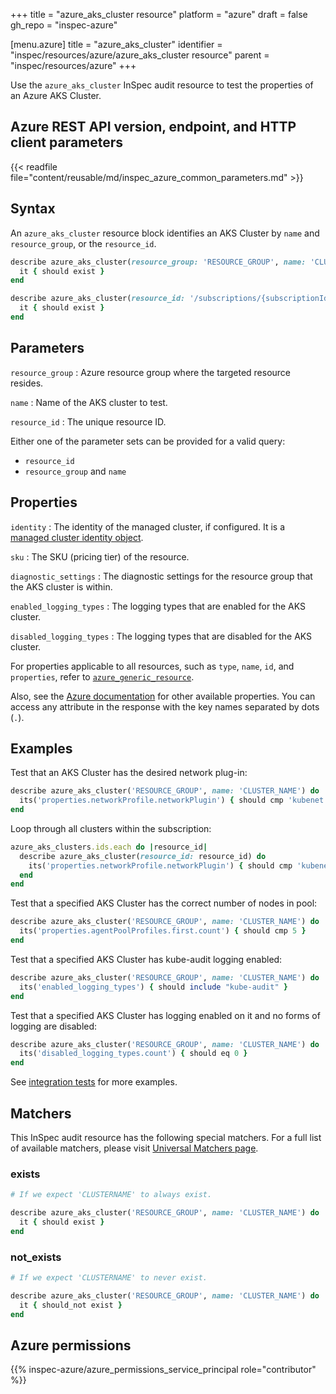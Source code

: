 +++
title = "azure_aks_cluster resource"
platform = "azure"
draft = false
gh_repo = "inspec-azure"

[menu.azure]
title = "azure_aks_cluster"
identifier = "inspec/resources/azure/azure_aks_cluster resource"
parent = "inspec/resources/azure"
+++

Use the `azure_aks_cluster` InSpec audit resource to test the properties of an Azure AKS Cluster.

## Azure REST API version, endpoint, and HTTP client parameters

{{< readfile file="content/reusable/md/inspec_azure_common_parameters.md" >}}

## Syntax

An `azure_aks_cluster` resource block identifies an AKS Cluster by `name` and `resource_group`, or the `resource_id`.

```ruby
describe azure_aks_cluster(resource_group: 'RESOURCE_GROUP', name: 'CLUSTER_NAME') do
  it { should exist }
end
```

```ruby
describe azure_aks_cluster(resource_id: '/subscriptions/{subscriptionId}/resourceGroups/{resourceGroup}/providers/Microsoft.ContainerService/managedClusters/{ClusterName}') do
  it { should exist }
end
```

## Parameters

`resource_group`
: Azure resource group where the targeted resource resides.

`name`
: Name of the AKS cluster to test.

`resource_id`
: The unique resource ID.

Either one of the parameter sets can be provided for a valid query:

- `resource_id`
- `resource_group` and `name`

## Properties

`identity`
: The identity of the managed cluster, if configured. It is a [managed cluster identity object](https://docs.microsoft.com/en-us/rest/api/aks/managedclusters/get#managedclusteridentity).

`sku`
: The SKU (pricing tier) of the resource.

`diagnostic_settings`
: The diagnostic settings for the resource group that the AKS cluster is within.

`enabled_logging_types`
: The logging types that are enabled for the AKS cluster.

`disabled_logging_types`
: The logging types that are disabled for the AKS cluster.

For properties applicable to all resources, such as `type`, `name`, `id`, and `properties`, refer to [`azure_generic_resource`](azure_generic_resource#properties).

Also, see the [Azure documentation](https://docs.microsoft.com/en-us/rest/api/aks/managedclusters/get#managedcluster) for other available properties. You can access any attribute in the response with the key names separated by dots (`.`).

## Examples

Test that an AKS Cluster has the desired network plug-in:

```ruby
describe azure_aks_cluster('RESOURCE_GROUP', name: 'CLUSTER_NAME') do
  its('properties.networkProfile.networkPlugin') { should cmp 'kubenet' }
end
```

Loop through all clusters within the subscription:

```ruby
azure_aks_clusters.ids.each do |resource_id|
  describe azure_aks_cluster(resource_id: resource_id) do
    its('properties.networkProfile.networkPlugin') { should cmp 'kubenet' }
  end
end 
```

Test that a specified AKS Cluster has the correct number of nodes in pool:

```ruby
describe azure_aks_cluster('RESOURCE_GROUP', name: 'CLUSTER_NAME') do
  its('properties.agentPoolProfiles.first.count') { should cmp 5 }
end
```

Test that a specified AKS Cluster has kube-audit logging enabled:

```ruby
describe azure_aks_cluster('RESOURCE_GROUP', name: 'CLUSTER_NAME') do
  its('enabled_logging_types') { should include "kube-audit" }
end
```

Test that a specified AKS Cluster has logging enabled on it and no forms of logging are disabled:

```ruby
describe azure_aks_cluster('RESOURCE_GROUP', name: 'CLUSTER_NAME') do
  its('disabled_logging_types.count') { should eq 0 }
end
```

See [integration tests](https://github.com/inspec/inspec-azure/blob/main/test/integration/verify/controls/azure_aks_cluster.rb) for more examples.

## Matchers

This InSpec audit resource has the following special matchers. For a full list of available matchers, please visit [Universal Matchers page](https://docs.chef.io/inspec/matchers/).

### exists

```ruby
# If we expect 'CLUSTERNAME' to always exist.

describe azure_aks_cluster('RESOURCE_GROUP', name: 'CLUSTER_NAME') do
  it { should exist }
end
```

### not_exists

```ruby
# If we expect 'CLUSTERNAME' to never exist.

describe azure_aks_cluster('RESOURCE_GROUP', name: 'CLUSTER_NAME') do
  it { should_not exist }
end
```

## Azure permissions

{{% inspec-azure/azure_permissions_service_principal role="contributor" %}}
